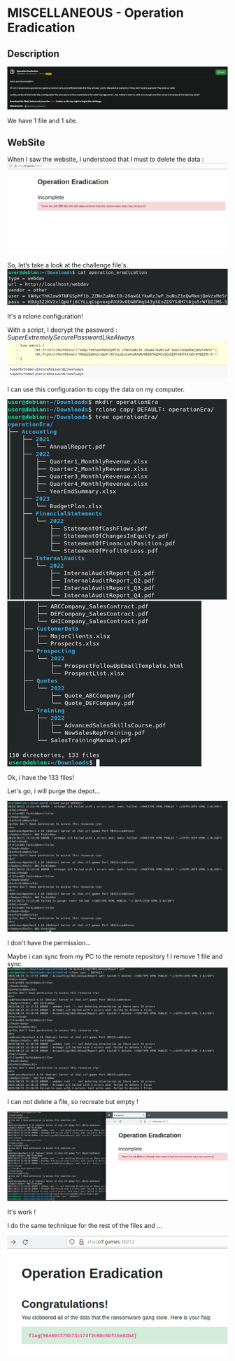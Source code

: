 # MISCELLANEOUS - Operation Eradication

## Description

<img class="size-full wp-image-550 aligncenter" src="screen/01-Description.png" alt="Description of the challenge" />

We have 1 file and 1 site.

## WebSite

When I saw the website, I understood that I must to delete the data :
<img class="size-full wp-image-550 aligncenter" src="screen/02-WebSite.PNG" alt="Description of the challenge : website" />

So, let’s take a look at the challenge file's.
<img class="size-full wp-image-550 aligncenter" src="screen/03-conf_file.PNG" alt="The conf file of the challenge" />

It's a rclone configuration!

With a script, I decrypt the password : *SuperExtremelySecurePasswordLikeAlways*
<img class="size-full wp-image-550 aligncenter" src="screen/04-decrypt_password.PNG" alt="Decrypt the password" />

I can use this configuration to copy the data on my computer.

<img class="size-full wp-image-550 aligncenter" src="screen/05-Copy_and_Tree.PNG" alt="Copy the depot and tree" />
<img class="size-full wp-image-550 aligncenter" src="screen/06-Tree.PNG" alt="End of the tree command" />

Ok, i have the 133 files!

Let's go, i will purge the depot...

<img class="size-full wp-image-550 aligncenter" src="screen/07-rclone_purge.PNG" alt="Purge" />

I don't have the permission...

Maybe i can sync from my PC to the remote repository ! I remove 1 file and sync.
<img class="size-full wp-image-550 aligncenter" src="screen/08-rm_file_and_sync.PNG" alt="Remove one file and sync" />

I can not delete a file, so recreate but empty !

<img class="size-full wp-image-550 aligncenter" src="screen/09-Good.PNG" alt="It's good" />

It's work !

I do the same technique for the rest of the files and ...

<img class="size-full wp-image-550 aligncenter" src="screen/10-flag.PNG" alt="The flag" />
